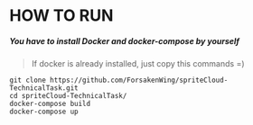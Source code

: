 # HOW TO RUN
##### You have to install Docker and docker-compose by yourself

> If docker is already installed, 
> just copy this commands =)
```
git clone https://github.com/ForsakenWing/spriteCloud-TechnicalTask.git
cd spriteCloud-TechnicalTask/
docker-compose build
docker-compose up
```

